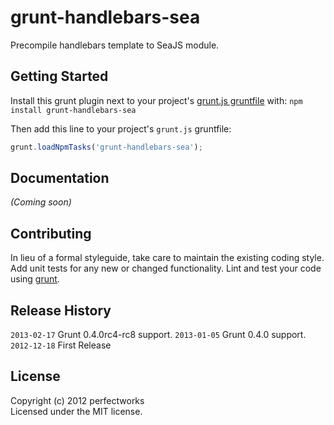 # grunt-handlebars-sea

Precompile handlebars template to SeaJS module.

## Getting Started
Install this grunt plugin next to your project's [grunt.js gruntfile][getting_started] with: `npm install grunt-handlebars-sea`

Then add this line to your project's `grunt.js` gruntfile:

```javascript
grunt.loadNpmTasks('grunt-handlebars-sea');
```

[grunt]: http://gruntjs.com/
[getting_started]: https://github.com/gruntjs/grunt/blob/master/docs/getting_started.md

## Documentation
_(Coming soon)_

## Contributing
In lieu of a formal styleguide, take care to maintain the existing coding style. Add unit tests for any new or changed functionality. Lint and test your code using [grunt][grunt].

## Release History
`2013-02-17` Grunt 0.4.0rc4-rc8 support.
`2013-01-05` Grunt 0.4.0 support.
`2012-12-18` First Release

## License
Copyright (c) 2012 perfectworks  
Licensed under the MIT license.
